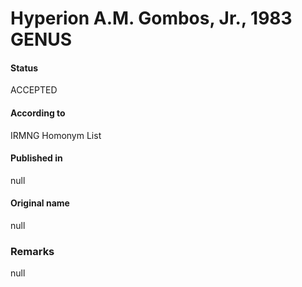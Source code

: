 Hyperion A.M. Gombos, Jr., 1983 GENUS
=======

#### Status
ACCEPTED

#### According to
IRMNG Homonym List

#### Published in
null

#### Original name
null

### Remarks
null
